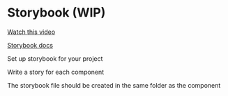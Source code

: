 # Storybook (WIP)

[Watch this video](https://www.youtube.com/watch?v=lWk5SntifCU&ab_channel=PortEXE)

[Storybook docs](https://storybook.js.org/docs/react/get-started/introduction)

Set up storybook for your project

Write a story for each component

The storybook file should be created in the same folder as the component

